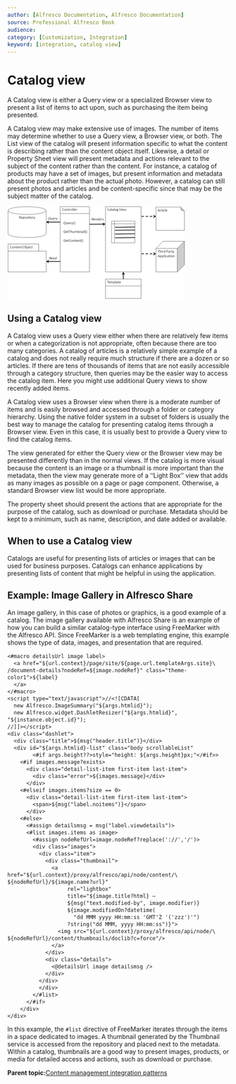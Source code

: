 ```yaml
---
author: [Alfresco Documentation, Alfresco Documentation]
source: Professional Alfresco Book
audience: 
category: [Customization, Integration]
keyword: [integration, catalog view]
---
```


# Catalog view

A Catalog view is either a Query view or a specialized Browser view to present a list of items to act upon, such as purchasing the item being presented.

A Catalog view may make extensive use of images. The number of items may determine whether to use a Query view, a Browser view, or both. The List view of the catalog will present information specific to what the content is describing rather than the content object itself. Likewise, a detail or Property Sheet view will present metadata and actions relevant to the subject of the content rather than the content. For instance, a catalog of products may have a set of images, but present information and metadata about the product rather than the actual photo. However, a catalog can still present photos and articles and be content-specific since that may be the subject matter of the catalog.

![](../images/17-9.png)

## Using a Catalog view

A Catalog view uses a Query view either when there are relatively few items or when a categorization is not appropriate, often because there are too many categories. A catalog of articles is a relatively simple example of a catalog and does not really require much structure if there are a dozen or so articles. If there are tens of thousands of items that are not easily accessible through a category structure, then queries may be the easier way to access the catalog item. Here you might use additional Query views to show recently added items.

A Catalog view uses a Browser view when there is a moderate number of items and is easily browsed and accessed through a folder or category hierarchy. Using the native folder system in a subset of folders is usually the best way to manage the catalog for presenting catalog items through a Browser view. Even in this case, it is usually best to provide a Query view to find the catalog items.

The view generated for either the Query view or the Browser view may be presented differently than in the normal views. If the catalog is more visual because the content is an image or a thumbnail is more important than the metadata, then the view may generate more of a ‘‘Light Box’’ view that adds as many images as possible on a page or page component. Otherwise, a standard Browser view list would be more appropriate.

The property sheet should present the actions that are appropriate for the purpose of the catalog, such as download or purchase. Metadata should be kept to a minimum, such as name, description, and date added or available.

## When to use a Catalog view

Catalogs are useful for presenting lists of articles or images that can be used for business purposes. Catalogs can enhance applications by presenting lists of content that might be helpful in using the application.

## Example: Image Gallery in Alfresco Share

An image gallery, in this case of photos or graphics, is a good example of a catalog. The image gallery available with Alfresco Share is an example of how you can build a similar catalog-type interface using FreeMarker with the Alfresco API. Since FreeMarker is a web templating engine, this example shows the type of data, images, and presentation that are required.

```
<#macro detailsUrl image label>
  <a href="${url.context}/page/site/${page.url.templateArgs.site}\
/document-details?nodeRef=${image.nodeRef}" class="theme-color1">${label}
  </a>
</#macro>
<script type="text/javascript">//<![CDATA[
  new Alfresco.ImageSummary("${args.htmlid}");
  new Alfresco.widget.DashletResizer("${args.htmlid}", "${instance.object.id}");
//]]></script>
<div class="dashlet">
  <div class="title">${msg("header.title")}</div>
  <div id="${args.htmlid}-list" class="body scrollableList"
        <#if args.height??>style="height: ${args.height}px;"</#if>>
    <#if images.message?exists>
      <div class="detail-list-item first-item last-item">
        <div class="error">${images.message}</div>
      </div>
    <#elseif images.items?size == 0>
      <div class="detail-list-item first-item last-item">
        <span>${msg("label.noitems")}</span>
      </div>
    <#else>
      <#assign detailsmsg = msg("label.viewdetails")>
      <#list images.items as image>
        <#assign nodeRefUrl=image.nodeRef?replace('://','/')>
        <div class="images">
          <div class="item">
            <div class="thumbnail">
              <a href="${url.context}/proxy/alfresco/api/node/content/\
${nodeRefUrl}/${image.name?url}"
                   rel="lightbox"
                   title="${image.title?html} –
                   ${msg("text.modified-by", image.modifier)}
                   ${image.modifiedOn?datetime(
                     "dd MMM yyyy HH:mm:ss 'GMT'Z '('zzz')'")
                   ?string("dd MMM, yyyy HH:mm:ss")}">
                <img src="${url.context}/proxy/alfresco/api/node/\
${nodeRefUrl}/content/thumbnails/doclib?c=force"/>
              </a>
            </div>
            <div class="details">
              <@detailsUrl image detailsmsg />
            </div>
          </div>
          </div>
        </#list>
      </#if>
    </div>
</div>
```

In this example, the `#list` directive of FreeMarker iterates through the items in a space dedicated to images. A thumbnail generated by the Thumbnail service is accessed from the repository and placed next to the metadata. Within a catalog, thumbnails are a good way to present images, products, or media for detailed access and actions, such as download or purchase.

**Parent topic:**[Content management integration patterns](../concepts/integration-patterns.md)

